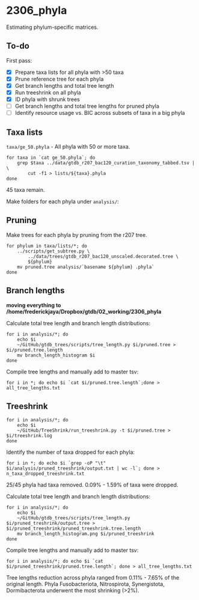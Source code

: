 # 2306_phyla  

Estimating phylum-specific matrices.  

## To-do  

First pass:  
- [x] Prepare taxa lists for all phyla with >50 taxa  
- [x] Prune reference tree for each phyla   
- [x] Get branch lengths and total tree length  
- [x] Run treeshrink on all phyla  
- [x] ID phyla with shrunk trees  
- [ ] Get branch lengths and total tree lengths for pruned phyla   
- [ ] Identify resource usage vs. BIC across subsets of taxa in a big phyla  

## Taxa lists  
`taxa/ge_50.phyla` - All phyla with 50 or more taxa.  

```  
for taxa in `cat ge_50.phyla`; do
	grep $taxa ../data/gtdb_r207_bac120_curation_taxonomy_tabbed.tsv | \
		cut -f1 > lists/${taxa}.phyla
done
```  

45 taxa remain.  

Make folders for each phyla under `analysis/`:  

## Pruning  

Make trees for each phyla by pruning from the r207 tree.  

```  
for phylum in taxa/lists/*; do
	../scripts/get_subtree.py \
		../data/trees/gtdb_r207_bac120_unscaled.decorated.tree \
		${phylum}
	mv pruned.tree analysis/`basename ${phylum} .phyla`
done
```

## Branch lengths  

**moving everything to /home/frederickjaya/Dropbox/gtdb/02_working/2306_phyla**  

Calculate total tree length and branch length distributions:  
```
for i in analysis/*; do  
	echo $i  
	~/GitHub/gtdb_trees/scripts/tree_length.py $i/pruned.tree > $i/pruned.tree.length
	mv branch_length_histogram $i
done 
```  

Compile tree lengths and manually add to master tsv:  
```
for i in *; do echo $i `cat $i/pruned.tree.length`;done > all_tree_lengths.txt
```  

## Treeshrink  

```
for i in analysis/*; do 
	echo $i
	~/GitHub/TreeShrink/run_treeshrink.py -t $i/pruned.tree > $i/treeshrink.log
done
``` 

Identify the number of taxa dropped for each phyla:  
```
for i in *; do echo $i `grep -oP "\t" $i/analysis/pruned_treeshrink/output.txt | wc -l`; done > n_taxa_dropped_treeshrink.txt
```  

25/45 phyla had taxa removed. 0.09% - 1.59% of taxa were dropped.  

Calculate total tree length and branch length distributions:  
```
for i in analysis/*; do  
	echo $i
	~/GitHub/gtdb_trees/scripts/tree_length.py $i/pruned_treshrink/output.tree > $i/pruned_treeshrink/pruned_treeshrink.tree.length
	mv branch_length_histogram.png $i/pruned_treeshrink
done 
```  

Compile tree lengths and manually add to master tsv:  
```
for i in analysis/*; do echo $i `cat $i/pruned_treeshrink/pruned.tree.length`; done > all_tree_lengths.txt
```  

Tree lengths reduction across phyla ranged from 0.11% - 7.65% of the original length. Phyla Fusobacteriota, Nitrospirota, Synergistota, Dormibacterota underwent the most shrinking (>2%).  


